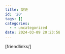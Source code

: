```yaml
---
title: 友链
id: '20'
tags: []
categories:
  - - uncategorized
date: 2024-03-09 20:23:58
---
```


\[friendlinks/\]